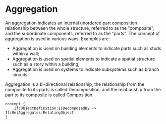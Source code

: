 Aggregation
===========

An aggregation indicates an internal unordered part composition relationship between the whole structure, referred to as the "composite", and the subordinate components, referred to as the "parts". The concept of aggregation is used in various ways. Examples are:

* Aggregation is used on building elements to indicate parts such as studs within a wall;
* Aggregation is used on spatial elements to indicate a spatial structure such as a story within a building;
* Aggregation is used on systems to indicate subsystems such as branch circuits.

Aggregation is a bi-directional relationship, the relationship from the composite to its parts is called Decomposition, and the relationship from the part to its composite is called Composition.

```
concept {
    IfcObjectDefinition:IsDecomposedBy -> IfcRelAggregates:RelatingObject
}
```
